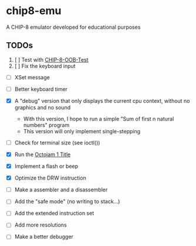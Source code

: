 # chip8-emu
A CHIP-8 emulator developed for educational purposes

## TODOs
 1. [ ] Test with [CHIP-8-OOB-Test](https://github.com/Estus-Dev/CHIP-8-OOB-Test/)
 2. [ ] Fix the keyboard input
   - [ ] XSet message
   - [ ] Better keyboard timer

 - [x] A "debug" version that only displays the current cpu context, without no graphics and no sound
    - With this version, I hope to run a simple "Sum of first n natural numbers" program
    - This version will only implement single-stepping
 - [ ] Check for terminal size (see ioctl())
 - [x] Run the [Octojam 1 Title](https://johnearnest.github.io/chip8Archive/play.html?p=octojam1title)
 - [x] Implement a flash or beep
 - [x] Optimize the DRW instruction
 - [ ] Make a assembler and a disassembler
 - [ ] Add the "safe mode" (no writing to stack...)
 - [ ] Add the extended instruction set
 - [ ] Add more resolutions
 - [ ] Make a better debugger
